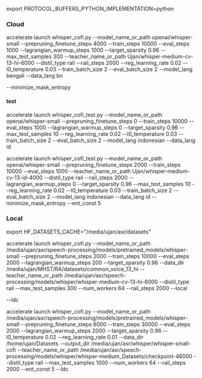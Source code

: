 export PROTOCOL_BUFFERS_PYTHON_IMPLEMENTATION=python

### Cloud

accelerate launch whisper_cofi.py --model_name_or_path openai/whisper-small --prepruning_finetune_steps 4000 --train_steps 10000 --eval_steps 1000 --lagrangian_warmup_steps 1000 --target_sparsity 0.96 --max_test_samples 300 --teacher_name_or_path Ujan/whisper-medium-cv-13-hi-6000 --distil_type rail --rail_steps 2000 --reg_learning_rate 0.02 --l0_temperature 0.03 --train_batch_size 2 --eval_batch_size 2 --model_lang bengali --data_lang bn

--minimize_mask_entropy

#### test

accelerate launch whisper_cofi_test.py --model_name_or_path openai/whisper-small --prepruning_finetune_steps 0 --train_steps 10000 --eval_steps 1000 --lagrangian_warmup_steps 0 --target_sparsity 0.96 --max_test_samples 10 --reg_learning_rate 0.02 --l0_temperature 0.03 --train_batch_size 2 --eval_batch_size 2 --model_lang indonesian --data_lang id

accelerate launch whisper_cofi_test.py --model_name_or_path openai/whisper-small --prepruning_finetune_steps 2000 --train_steps 10000 --eval_steps 1000 --teacher_name_or_path Ujan/whisper-medium-cv-13-id-4000 --distil_type rail --rail_steps 2000 --lagrangian_warmup_steps 0 --target_sparsity 0.96 --max_test_samples 10 --reg_learning_rate 0.02 --l0_temperature 0.03 --train_batch_size 2 --eval_batch_size 2 --model_lang indonesian --data_lang id --minimize_mask_entropy --ent_const 5



### Local

export HF_DATASETS_CACHE="/media/ujan/asr/datasets"

accelerate launch whisper_cofi.py --model_name_or_path /media/ujan/asr/speech-processing/models/pretrained_models/whisper-small --prepruning_finetune_steps 2000 --train_steps 10000 --eval_steps 2000 --lagrangian_warmup_steps 200 --target_sparsity 0.96 --data_dir /media/ujan/MHST/RA/datasets/common_voice_13_hi --teacher_name_or_path /media/ujan/asr/speech-processing/models/whisper/whisper-medium-cv-13-hi-6000 --distil_type rail --max_test_samples 300 --num_workers 64 --rail_steps 2000 --local

--ldc

accelerate launch whisper_cofi.py --model_name_or_path /media/ujan/asr/speech-processing/models/pretrained_models/whisper-small --prepruning_finetune_steps 6000 --train_steps 30000 --eval_steps 2000 --lagrangian_warmup_steps 2000 --target_sparsity 0.96 --l0_temperature 0.02 --reg_learning_rate 0.01 --data_dir /home/ujan/Datasets --output_dir /media/ujan/asr/whisper/whisper-small-cofi --teacher_name_or_path /media/ujan/asr/speech-processing/models/whisper/whisper-medium_Datasets/checkpoint-46000 --distil_type rail --max_test_samples 1000 --num_workers 64 --rail_steps 2000 --ent_const 5 --ldc
